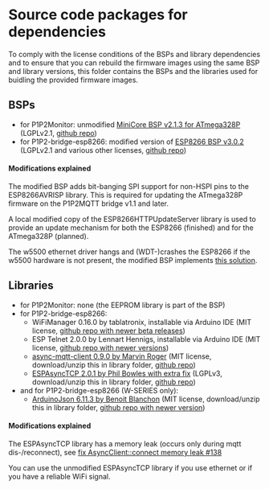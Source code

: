 # Source code packages for dependencies

To comply with the license conditions of the BSPs and library dependencies and to ensure that you can rebuild the firmware images using the same BSP and library versions, this folder contains the BSPs and the libraries used for buidling the provided firmware images.

## BSPs

- for P1P2Monitor: unmodified [MiniCore BSP v2.1.3 for ATmega328P](Arduino_BSP/MiniCore-2.1.3.tar.bz2) (LGPLv2.1, [github repo](https://github.com/MCUdude/MiniCore))
- for P1P2-bridge-esp8266: modified version of [ESP8266 BSP v3.0.2](Arduino_BSP/esp8266-3.0.2-modified.zip) (LGPLv2.1 and various other licenses, [github repo](https://github.com/esp8266/Arduino))

#### Modifications explained

The modified BSP adds bit-banging SPI support for non-HSPI pins to the ESP8266AVRISP library. This is required for updating the ATmega328P firmware on the P1P2MQTT bridge v1.1 and later.

A local modified copy of the ESP8266HTTPUpdateServer library is used to provide an update mechanism for both the ESP8266 (finished) and for the ATmega328P (planned).

The w5500 ethernet driver hangs and (WDT-)crashes the ESP8266 if the w5500 hardware is not present, the modified BSP implements [this solution](https://github.com/esp8266/Arduino/issues/8498).

## Libraries

- for P1P2Monitor: none (the EEPROM library is part of the BSP)
- for P1P2-bridge-esp8266:
  - WiFiManager 0.16.0 by tablatronix, installable via Arduino IDE (MIT license, [github repo with newer beta releases](https://github.com/tzapu/WiFiManager))
  - ESP Telnet 2.0.0 by Lennart Hennigs, installable via Arduino IDE (MIT license, [github repo with newer versions](https://github.com/LennartHennigs/ESPTelnet))
  - [async-mqtt-client 0.9.0 by Marvin Roger](libraries/async-mqtt-client-develop.zip) (MIT license, download/unzip this in library folder, [github repo](https://github.com/marvinroger/async-mqtt-client))
  - [ESPAsyncTCP 2.0.1 by Phil Bowles with extra fix](libraries/ESPAsyncTCP-master-modified.zip) (LGPLv3, download/unzip this in library folder, [github repo](https://github.com/philbowles/ESPAsyncTCP))
- and for P1P2-bridge-esp8266 (W-SERIES only):
  - [ArduinoJson 6.11.3 by Benoit Blanchon](libraries/ArduinoJson-6.11.3.zip) (MIT license, download/unzip this in library folder, [github repo with newer version](https://github.com/bblanchon/ArduinoJson))

#### Modifications explained

The ESPAsyncTCP library has a memory leak (occurs only during mqtt dis-/reconnect), see [fix AsyncClient::connect memory leak #138](https://github.com/me-no-dev/ESPAsyncTCP/pull/138/files/6d98cc6eba40e3718e141e51139be8d95eb950d5)

You can use the unmodified ESPAsyncTCP library if you use ethernet or if you have a reliable WiFi signal.
